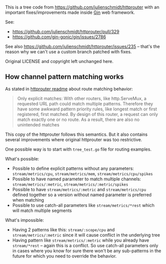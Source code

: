 This is a tree code from https://github.com/julienschmidt/httprouter with an important fixes/improvements made inside [Gin](https://github.com/gin-gonic/gin) web framework.

See:
* https://github.com/julienschmidt/httprouter/pull/329
* https://github.com/gin-gonic/gin/issues/2786

See also https://github.com/julienschmidt/httprouter/issues/235 – that's the reason why we can't use a custom branch patched with fixes.

Original LICENSE and copyright left unchanged here.

## How channel pattern matching works

As stated in [httprouter readme](https://github.com/julienschmidt/httprouter#features) about route matching behavior:

> Only explicit matches: With other routers, like http.ServeMux, a requested URL path could match multiple patterns. Therefore they have some awkward pattern priority rules, like longest match or first registered, first matched. By design of this router, a request can only match exactly one or no route. As a result, there are also no unintended matches

This copy of the httprouter follows this semantics. But it also contains several improvements where original httprouter was too restrictive.

One possible way is to start with `tree_test.go` file for routing examples.

What's possible:

* Possible to define explicit patterns without any parameters: `stream/metrics/cpu`, `stream/metrics/mem`, `stream/metrics/cpu/spikes`
* Possible to have named parameter to match multiple channels: `stream/metrics/:metric`, `stream/metrics/:metric/spikes`
* Possible to have `stream/metrics/:metric` and `stream/metrics/cpu` defined together so a version without named parameter is preferred when matching 
* Possible to use catch-all parameters like `stream/metrics/*rest` which will match multiple segments

What's impossible:

* Having 2 patterns like this: `stream/:scope/cpu` and `stream/metrics/:metric` since it will cause conflict in the underlying tree
* Having pattern like `stream/metrics/:metric` while you already have `stream/*rest` – again this is a conflict. So use catch-all parameters only in cases where you know for sure there won't be any sub-patterns in the future for which you need to override the behavior.
